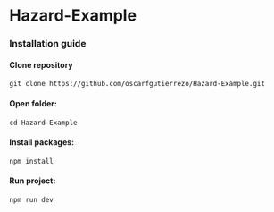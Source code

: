 # Hazard-Example

### Installation guide

#### Clone repository
`git clone https://github.com/oscarfgutierrezo/Hazard-Example.git`

#### Open folder:
`cd Hazard-Example`

#### Install packages:
`npm install`

#### Run project:
`npm run dev`